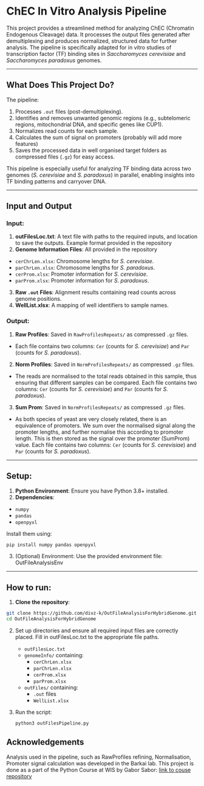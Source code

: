 # ChEC In Vitro Analysis Pipeline

This project provides a streamlined method for analyzing ChEC (Chromatin Endogenous Cleavage) data. It processes the output files generated after demultiplexing and produces normalized, structured data for further analysis. The pipeline is specifically adapted for in vitro studies of transcription factor (TF) binding sites in *Saccharomyces cerevisiae* and *Saccharomyces paradoxus* genomes.

---

## What Does This Project Do?

The pipeline:
1. Processes `.out` files (post-demultiplexing).
2. Identifies and removes unwanted genomic regions (e.g., subtelomeric regions, mitochondrial DNA, and specific genes like CUP1).
3. Normalizes read counts for each sample.
4. Calculates the sum of signal on promoters (probably will add more features)
5. Saves the processed data in well organised target folders as compressed files (`.gz`) for easy access.

This pipeline is especially useful for analyzing TF binding data across two genomes (*S. cerevisiae* and *S. paradoxus*) in parallel, enabling insights into TF binding patterns and carryover DNA.

---

## Input and Output

### Input:
1. **outFilesLoc.txt**: A text file with paths to the required inputs, and location to save the outputs. Example format provided in the repository
2. **Genome Information Files**: All provided in the repository
- `cerChrLen.xlsx`: Chromosome lengths for *S. cerevisiae*.
- `parChrLen.xlsx`: Chromosome lengths for *S. paradoxus*.
- `cerProm.xlsx`: Promoter information for *S. cerevisiae*.
- `parProm.xlsx`: Promoter information for *S. paradoxus*.
3. **Raw `.out` Files**: Alignment results containing read counts across genome positions.
4. **WellList.xlsx**: A mapping of well identifiers to sample names.

### Output:
1. **Raw Profiles**: Saved in `RawProfilesRepeats/` as compressed `.gz` files.
- Each file contains two columns: `Cer` (counts for *S. cerevisiae*) and `Par` (counts for *S. paradoxus*).
2. **Norm Profiles**: Saved in `NormProfilesRepeats/` as compressed `.gz` files.
- The reads are normalised to the total reads obtained in this sample, thus ensuring that different samples can be compared. Each file contains two columns: `Cer` (counts for *S. cerevisiae*) and `Par` (counts for *S. paradoxus*).
3. **Sum Prom**: Saved in `NormProfilesRepeats/` as compressed `.gz` files.
- As both species of yeast are very closely related, there is an equivalence of promoters. We sum over the normalised signal along the promoter lengths, and further normalise this according to promoter length. This is then stored as the signal over the promoter (SumProm) value. Each file contains two columns: `Cer` (counts for *S. cerevisiae*) and `Par` (counts for *S. paradoxus*).
---


## Setup:
1. **Python Environment**: Ensure you have Python 3.8+ installed.
2. **Dependencies**:
- `numpy`
- `pandas`
- `openpyxl`

Install them using:
```bash
pip install numpy pandas openpyxl
```
3. (Optional) Environment: Use the provided environment file: OutFileAnalysisEnv
---


## How to run:
1. **Clone the repository**:
```bash
git clone https://github.com/divz-k/OutFileAnalysisForHybridGenome.git
cd OutFileAnalysisForHybridGenome
```
2. Set up directories and ensure all required input files are correctly placed. Fill in outFilesLoc.txt to the appropriate file paths.
   - `outFilesLoc.txt`
   - `genomeInfo/` containing:
     - `cerChrLen.xlsx`
     - `parChrLen.xlsx`
     - `cerProm.xlsx`
     - `parProm.xlsx`
   - `outFiles/` containing:
     - `.out` files
     - `WellList.xlsx`

3. Run the script:
   ```bash
   python3 outFilesPipeline.py

## Acknowledgements
Analysis used in the pipeline, such as RawProfiles refining, Normalisation, Promoter signal calculation was developed in the Barkai lab. 
This project is done as a part of the Python Course at WIS by Gabor Sabor: [link to couse repository](https://github.com/szabgab/wis-python-course-2024-11)
